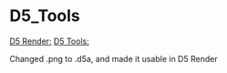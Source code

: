 # D5_Tools

[D5 Render:](https://www.d5render.com/)
[D5 Tools:](https://www.youtube.com/watch?v=VXDBVAySY-0)

Changed .png to .d5a, and made it usable in D5 Render
